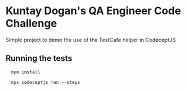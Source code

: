 # Kuntay Dogan's QA Engineer Code Challenge

Simple project to demo the use of the TestCafe helper in CodeceptJS

## Running the tests

```
  npm install

  npx codeceptjs run --steps
```
